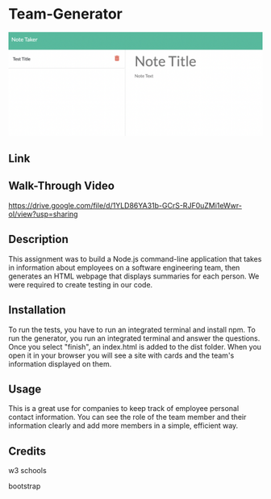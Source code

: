 # Team-Generator


![img](assets/Screen%20Shot%202022-09-28%20at%204.21.53%20PM.png
)

## Link



## Walk-Through Video

https://drive.google.com/file/d/1YLD86YA31b-GCrS-RJF0uZMi1eWwr-oI/view?usp=sharing


## Description

This assignment was to build a Node.js command-line application that takes in information about employees on a software engineering team, then generates an HTML webpage that displays summaries for each person. We were required to create testing in our code. 

## Installation

To run the tests, you have to run an integrated terminal and install npm. To run the generator, you run an integrated terminal and answer the questions. Once you select "finish", an index.html is added to the dist folder. When you open it in your browser you will see a site with cards and the team's information displayed on them.

## Usage

This is a great use for companies to keep track of employee personal contact information. You can see the role of the team member and their information clearly and add more members in a simple, efficient way.

## Credits

w3 schools

bootstrap


